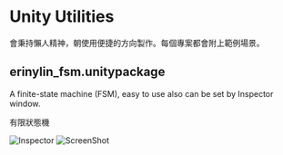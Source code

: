 # Unity Utilities
會秉持懶人精神，朝使用便捷的方向製作。每個專案都會附上範例場景。

## erinylin_fsm.unitypackage
A finite-state machine (FSM), easy to use also can be set by Inspector window.

有限狀態機

![Inspector](https://raw.github.com/erinlin/Unity-Utilities/master/Screenshots/fsm02.jpg)
![ScreenShot](https://raw.github.com/erinlin/Unity-Utilities/master/Screenshots/fsm01.jpg)